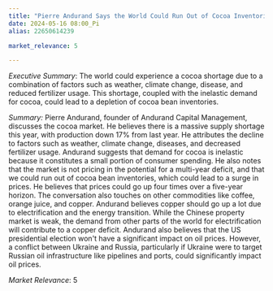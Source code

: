 ```yaml
---
title: "Pierre Andurand Says the World Could Run Out of Cocoa Inventories"
date: 2024-05-16 08:00_Pi
alias: 22650614239

market_relevance: 5

---
```

*Executive Summary*: The world could experience a cocoa shortage due to a combination of factors such as weather, climate change, disease, and reduced fertilizer usage. This shortage, coupled with the inelastic demand for cocoa, could lead to a depletion of cocoa bean inventories. 


*Summary:*
Pierre Andurand, founder of Andurand Capital Management, discusses the cocoa market. He believes there is a massive supply shortage this year, with production down 17% from last year. He attributes the decline to factors such as weather, climate change, diseases, and decreased fertilizer usage. Andurand suggests that demand for cocoa is inelastic because it constitutes a small portion of consumer spending.  He also notes that the market is not pricing in the potential for a multi-year deficit, and that we could run out of cocoa bean inventories, which could lead to a surge in prices. He believes that prices could go up four times over a five-year horizon. The conversation also touches on other commodities like coffee, orange juice, and copper. Andurand believes copper should go up a lot due to electrification and the energy transition. While the Chinese property market is weak, the demand from other parts of the world for electrification will contribute to a copper deficit. Andurand also believes that the US presidential election won't have a significant impact on oil prices. However, a conflict between Ukraine and Russia, particularly if Ukraine were to target Russian oil infrastructure like pipelines and ports, could significantly impact oil prices. 



*Market Relevance*: 5
  